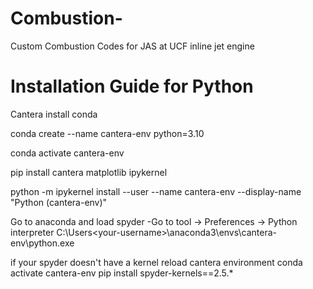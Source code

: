 # Combustion-
Custom Combustion Codes for JAS at UCF inline jet engine

Installation Guide for Python
==========================================
Cantera
install conda

conda create --name cantera-env python=3.10


conda activate cantera-env

pip install cantera matplotlib ipykernel

python -m ipykernel install --user --name cantera-env --display-name "Python (cantera-env)"

Go to anaconda and load spyder
-Go to tool -> Preferences -> Python interpreter
C:\Users\<your-username>\anaconda3\envs\cantera-env\python.exe

if your spyder doesn't have a kernel
reload cantera environment
conda activate cantera-env
pip install spyder-kernels==2.5.*

